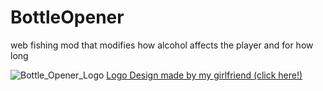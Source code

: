 # BottleOpener
web fishing mod that modifies how alcohol affects the player and for how long

![Bottle_Opener_Logo](https://github.com/user-attachments/assets/c3727cd5-6d06-48a4-9f0f-c3c62c283a43)
[Logo Design made by my girlfriend (click here!)](https://twitter.com/itscannedcanine)
